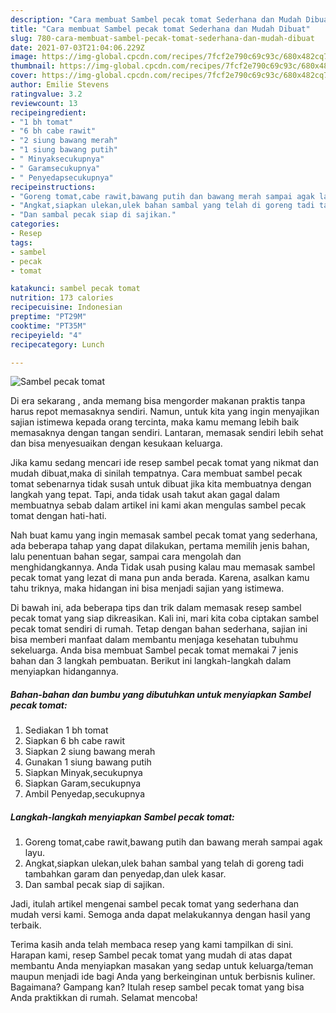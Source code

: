 ```yaml
---
description: "Cara membuat Sambel pecak tomat Sederhana dan Mudah Dibuat"
title: "Cara membuat Sambel pecak tomat Sederhana dan Mudah Dibuat"
slug: 780-cara-membuat-sambel-pecak-tomat-sederhana-dan-mudah-dibuat
date: 2021-07-03T21:04:06.229Z
image: https://img-global.cpcdn.com/recipes/7fcf2e790c69c93c/680x482cq70/sambel-pecak-tomat-foto-resep-utama.jpg
thumbnail: https://img-global.cpcdn.com/recipes/7fcf2e790c69c93c/680x482cq70/sambel-pecak-tomat-foto-resep-utama.jpg
cover: https://img-global.cpcdn.com/recipes/7fcf2e790c69c93c/680x482cq70/sambel-pecak-tomat-foto-resep-utama.jpg
author: Emilie Stevens
ratingvalue: 3.2
reviewcount: 13
recipeingredient:
- "1 bh tomat"
- "6 bh cabe rawit"
- "2 siung bawang merah"
- "1 siung bawang putih"
- " Minyaksecukupnya"
- " Garamsecukupnya"
- " Penyedapsecukupnya"
recipeinstructions:
- "Goreng tomat,cabe rawit,bawang putih dan bawang merah sampai agak layu."
- "Angkat,siapkan ulekan,ulek bahan sambal yang telah di goreng tadi tambahkan garam dan penyedap,dan ulek kasar."
- "Dan sambal pecak siap di sajikan."
categories:
- Resep
tags:
- sambel
- pecak
- tomat

katakunci: sambel pecak tomat 
nutrition: 173 calories
recipecuisine: Indonesian
preptime: "PT29M"
cooktime: "PT35M"
recipeyield: "4"
recipecategory: Lunch

---
```



![Sambel pecak tomat](https://img-global.cpcdn.com/recipes/7fcf2e790c69c93c/680x482cq70/sambel-pecak-tomat-foto-resep-utama.jpg)

Di era  sekarang , anda memang bisa mengorder makanan praktis tanpa harus repot memasaknya sendiri. Namun, untuk kita yang ingin menyajikan sajian istimewa kepada orang tercinta, maka kamu memang lebih baik memasaknya dengan tangan sendiri. Lantaran, memasak sendiri lebih sehat dan bisa menyesuaikan dengan kesukaan keluarga.

Jika kamu sedang mencari ide resep sambel pecak tomat yang nikmat dan mudah dibuat,maka di sinilah tempatnya. Cara membuat sambel pecak tomat  sebenarnya tidak susah untuk dibuat jika kita membuatnya dengan langkah yang tepat. Tapi, anda tidak usah takut akan gagal dalam membuatnya 
sebab dalam artikel ini kami akan mengulas sambel pecak tomat dengan hati-hati.  



Nah buat kamu yang ingin memasak sambel pecak tomat yang sederhana, ada beberapa tahap yang dapat dilakukan, pertama memilih jenis bahan, lalu penentuan bahan segar, sampai cara mengolah dan menghidangkannya. Anda Tidak usah pusing kalau mau memasak sambel pecak tomat yang lezat di mana pun anda berada. Karena, asalkan kamu  tahu triknya, maka hidangan ini bisa menjadi sajian yang istimewa.

Di bawah ini, ada beberapa tips dan trik dalam memasak resep sambel pecak tomat yang siap dikreasikan. Kali ini, mari kita coba ciptakan sambel pecak tomat sendiri di rumah. Tetap dengan bahan sederhana, sajian ini bisa memberi manfaat dalam membantu menjaga kesehatan tubuhmu sekeluarga. Anda bisa membuat Sambel pecak tomat memakai 7 jenis bahan dan 3 langkah pembuatan. Berikut ini langkah-langkah dalam menyiapkan hidangannya.

<!--inarticleads1-->

##### Bahan-bahan dan bumbu yang dibutuhkan untuk menyiapkan Sambel pecak tomat:

1. Sediakan 1 bh tomat
1. Siapkan 6 bh cabe rawit
1. Siapkan 2 siung bawang merah
1. Gunakan 1 siung bawang putih
1. Siapkan  Minyak,secukupnya
1. Siapkan  Garam,secukupnya
1. Ambil  Penyedap,secukupnya




<!--inarticleads2-->

##### Langkah-langkah menyiapkan Sambel pecak tomat:

1. Goreng tomat,cabe rawit,bawang putih dan bawang merah sampai agak layu.
1. Angkat,siapkan ulekan,ulek bahan sambal yang telah di goreng tadi tambahkan garam dan penyedap,dan ulek kasar.
1. Dan sambal pecak siap di sajikan.




Jadi, itulah artikel mengenai  sambel pecak tomat  yang sederhana dan mudah versi kami. Semoga anda dapat melakukannya dengan hasil yang terbaik. 

Terima kasih anda telah membaca resep yang kami tampilkan di sini. Harapan kami, resep  Sambel pecak tomat yang mudah di atas dapat membantu Anda menyiapkan masakan yang sedap untuk keluarga/teman maupun menjadi ide bagi Anda yang berkeinginan untuk berbisnis kuliner. Bagaimana? Gampang kan? Itulah resep sambel pecak tomat yang bisa Anda praktikkan di rumah. Selamat mencoba!

